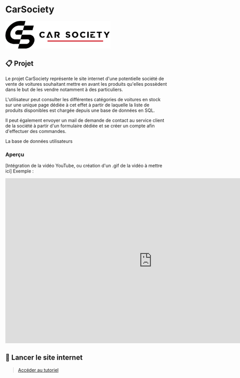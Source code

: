 # CarSociety

<div>
  <img src="img/CarSocietyGitHubBanner.png" style="width: 65%;">
</div>

## 📋 Projet

Le projet CarSociety représente le site internet d'une potentielle société de vente de voitures souhaitant mettre en avant les produits qu'elles possèdent dans le but de les vendre notamment à des particuliers.

L'utilisateur peut consulter les différentes catégories de voitures en stock sur une unique page dédiée à cet effet à partir de laquelle la liste de produits disponibles est chargée depuis une base de données en SQL.

Il peut également envoyer un mail de demande de contact au service client de la société à partir d'un formulaire dédiée et se créer un compte afin d'effectuer des commandes.

La base de données utilisateurs 

### Aperçu

[Intégration de la vidéo YouTube, ou création d'un .gif de la vidéo à mettre ici]
Exemple :
<iframe width="914" height="514" src="https://www.youtube.com/embed/vQXvyV0zIP4" title="The first-ever BMW M5 CS." frameborder="0" allow="accelerometer; autoplay; clipboard-write; encrypted-media; gyroscope; picture-in-picture; web-share" referrerpolicy="strict-origin-when-cross-origin" allowfullscreen></iframe>

## 🚀 Lancer le site internet
> [Accéder au tutoriel](docs/run_website.md)
